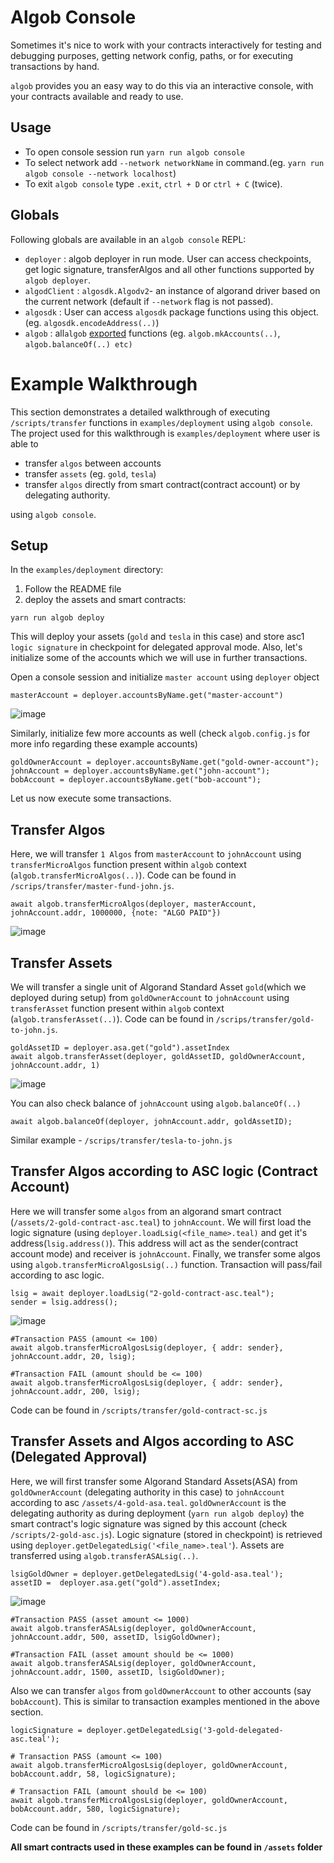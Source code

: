 # Algob Console

Sometimes it's nice to work with your contracts interactively for testing and debugging purposes, getting network config, paths, or for executing transactions by hand. 

`algob` provides you an easy way to do this via an interactive console, with your contracts available and ready to use.

## Usage

* To open console session run `yarn run algob console`
* To select network add `--network networkName` in command.(eg. `yarn run algob console --network localhost`)
* To exit `algob console` type `.exit`, `ctrl + D` or `ctrl + C` (twice). 

## Globals

Following globals are available in an `algob console` REPL:
* `deployer` : algob deployer in run mode. User can access checkpoints, get logic signature, transferAlgos and all other functions supported by `algob deployer`.
* `algodClient` : `algosdk.Algodv2`- an instance of algorand driver based on the current network (default if `--network` flag is not passed).
* `algosdk` : User can access `algosdk` package functions using this object. (eg. `algosdk.encodeAddress(..)`)  
* `algob` : all`algob` [exported](https://github.com/scale-it/algorand-builder/blob/master/packages/algob/src/index.ts) functions (eg. `algob.mkAccounts(..)`, `algob.balanceOf(..) etc)`

# Example Walkthrough

This section demonstrates a detailed walkthrough of executing `/scripts/transfer` functions in `examples/deployment` using `algob console`. The project used for this walkthrough is `examples/deployment` where user is able to 
* transfer `algos` between accounts
* transfer `assets` (eg. `gold`, `tesla`)
* transfer `algos` directly from smart contract(contract account) or by delegating authority.

using `algob console`.

## Setup

In the  `examples/deployment` directory:
1. Follow the README file
2. deploy the assets and smart contracts:
```
yarn run algob deploy
``` 
This will deploy your assets (`gold` and `tesla` in this case) and store asc1 `logic signature` in checkpoint for delegated approval mode. Also, let's initialize some of the accounts which we will use in further transactions. 

Open a console session and initialize `master account` using `deployer` object
```
masterAccount = deployer.accountsByName.get("master-account")
``` 
![image](https://user-images.githubusercontent.com/33264364/97816308-735e8080-1cba-11eb-970d-50f8e3217d8f.png)

Similarly, initialize few more accounts as well (check `algob.config.js` for more info regarding these example accounts)
```
goldOwnerAccount = deployer.accountsByName.get("gold-owner-account");
johnAccount = deployer.accountsByName.get("john-account");
bobAccount = deployer.accountsByName.get("bob-account");
```

Let us now execute some transactions.

## Transfer Algos

Here, we will transfer `1 Algos` from `masterAccount` to `johnAccount` using `transferMicroAlgos` function present within `algob` context (`algob.transferMicroAlgos(..)`). Code can be found in `/scrips/transfer/master-fund-john.js`.

```
await algob.transferMicroAlgos(deployer, masterAccount, johnAccount.addr, 1000000, {note: "ALGO PAID"})
```
![image](https://user-images.githubusercontent.com/33264364/97816714-08627900-1cbd-11eb-86db-1dffbceb125f.png)

## Transfer Assets

We will transfer a single unit of Algorand Standard Asset `gold`(which we deployed during setup) from `goldOwnerAccount` to `johnAccount` using `transferAsset` function present within `algob` context (`algob.transferAsset(..)`). Code can be found in `/scrips/transfer/gold-to-john.js`.

```
goldAssetID = deployer.asa.get("gold").assetIndex
await algob.transferAsset(deployer, goldAssetID, goldOwnerAccount, johnAccount.addr, 1)
```
![image](https://user-images.githubusercontent.com/33264364/97816941-3e086180-1cbf-11eb-87f1-485bde49323c.png)

You can also check balance of `johnAccount` using `algob.balanceOf(..)`
```
await algob.balanceOf(deployer, johnAccount.addr, goldAssetID);
```

Similar example - `/scrips/transfer/tesla-to-john.js`

## Transfer Algos according to ASC logic (Contract Account)

Here we will transfer some `algos` from an algorand smart contract (`/assets/2-gold-contract-asc.teal`) to `johnAccount`. We will first load the logic signature (using `deployer.loadLsig(<file_name>.teal)` and get it's address(`lsig.address()`). This address will act as the sender(contract account mode) and receiver is `johnAccount`. Finally, we transfer some algos using `algob.transferMicroAlgosLsig(..)` function. Transaction will pass/fail according to asc logic.
```
lsig = await deployer.loadLsig("2-gold-contract-asc.teal");
sender = lsig.address(); 
```
![image](https://user-images.githubusercontent.com/33264364/97818537-e3740300-1cc8-11eb-81cd-a64e80106cf7.png)

```
#Transaction PASS (amount <= 100)
await algob.transferMicroAlgosLsig(deployer, { addr: sender}, johnAccount.addr, 20, lsig);

#Transaction FAIL (amount should be <= 100)
await algob.transferMicroAlgosLsig(deployer, { addr: sender}, johnAccount.addr, 200, lsig);
```

Code can be found in `/scripts/transfer/gold-contract-sc.js`

## Transfer Assets and Algos according to ASC (Delegated Approval)

Here, we will first transfer some Algorand Standard Assets(ASA) from `goldOwnerAccount` (delegating authority in this case) to `johnAccount` according to asc `/assets/4-gold-asa.teal`. `goldOwnerAccount` is the delegating authority as during deployment (`yarn run algob deploy`) the smart contract's logic signature was signed by this account (check `/scripts/2-gold-asc.js`). Logic signature (stored in checkpoint) is retrieved using `deployer.getDelegatedLsig('<file_name>.teal'`). Assets are transferred using `algob.transferASALsig(..)`.  

```
lsigGoldOwner = deployer.getDelegatedLsig('4-gold-asa.teal');
assetID =  deployer.asa.get("gold").assetIndex;
```

![image](https://user-images.githubusercontent.com/33264364/97819104-998d1c00-1ccc-11eb-8276-9a47a1a70f14.png)

```
#Transaction PASS (asset amount <= 1000)
await algob.transferASALsig(deployer, goldOwnerAccount, johnAccount.addr, 500, assetID, lsigGoldOwner);

#Transaction FAIL (asset amount should be <= 1000)
await algob.transferASALsig(deployer, goldOwnerAccount, johnAccount.addr, 1500, assetID, lsigGoldOwner);
```

Also we can transfer `algos` from `goldOwnerAccount` to other accounts (say `bobAccount`). This is similar to transaction examples mentioned in the above section.

```
logicSignature = deployer.getDelegatedLsig('3-gold-delegated-asc.teal');

# Transaction PASS (amount <= 100)
await algob.transferMicroAlgosLsig(deployer, goldOwnerAccount, bobAccount.addr, 58, logicSignature);

# Transaction FAIL (amount should be <= 100)
await algob.transferMicroAlgosLsig(deployer, goldOwnerAccount, bobAccount.addr, 580, logicSignature);
```  
Code can be found in `/scripts/transfer/gold-sc.js`

**All smart contracts used in these examples can be found in `/assets` folder**
